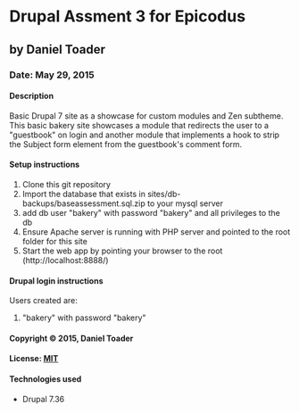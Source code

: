 # Drupal Assment 3 for Epicodus
## by Daniel Toader
### Date: May 29, 2015
#### Description
Basic Drupal 7 site as a showcase for custom modules and Zen subtheme. This basic bakery site showcases a module that redirects the user to a "guestbook" on login and another module that implements a hook to strip the Subject form element from the guestbook's comment form.

#### Setup instructions
1. Clone this git repository
2. Import the database that exists in sites/db-backups/baseassessment.sql.zip to your mysql server
3. add db user "bakery" with password "bakery" and all privileges to the db
3. Ensure Apache server is running with PHP server and pointed to the root folder for this site
4. Start the web app by pointing your browser to the root (http://localhost:8888/)

#### Drupal login instructions
Users created are:
1. "bakery" with password "bakery"

#### Copyright © 2015, Daniel Toader

#### License: [MIT](https://github.com/twbs/bootstrap/blob/master/LICENSE)

#### Technologies used
- Drupal 7.36
